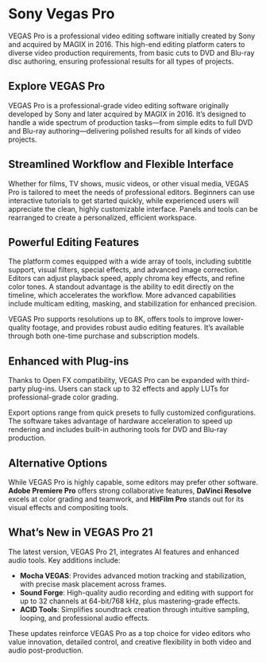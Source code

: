 # Sony Vegas Pro
VEGAS Pro is a professional video editing software initially created by Sony and acquired by MAGIX in 2016. This high-end editing platform caters to diverse video production requirements, from basic cuts to DVD and Blu-ray disc authoring, ensuring professional results for all types of projects.

## **Explore VEGAS Pro**

VEGAS Pro is a professional-grade video editing software originally developed by Sony and later acquired by MAGIX in 2016. It’s designed to handle a wide spectrum of production tasks—from simple edits to full DVD and Blu-ray authoring—delivering polished results for all kinds of video projects.

## **Streamlined Workflow and Flexible Interface**

Whether for films, TV shows, music videos, or other visual media, VEGAS Pro is tailored to meet the needs of professional editors. Beginners can use interactive tutorials to get started quickly, while experienced users will appreciate the clean, highly customizable interface. Panels and tools can be rearranged to create a personalized, efficient workspace.

## **Powerful Editing Features**

The platform comes equipped with a wide array of tools, including subtitle support, visual filters, special effects, and advanced image correction. Editors can adjust playback speed, apply chroma key effects, and refine color tones. A standout advantage is the ability to edit directly on the timeline, which accelerates the workflow. More advanced capabilities include multicam editing, masking, and stabilization for enhanced precision.

VEGAS Pro supports resolutions up to 8K, offers tools to improve lower-quality footage, and provides robust audio editing features. It’s available through both one-time purchase and subscription models.


## **Enhanced with Plug-ins**

Thanks to Open FX compatibility, VEGAS Pro can be expanded with third-party plug-ins. Users can stack up to 32 effects and apply LUTs for professional-grade color grading.

Export options range from quick presets to fully customized configurations. The software takes advantage of hardware acceleration to speed up rendering and includes built-in authoring tools for DVD and Blu-ray production.

## **Alternative Options**

While VEGAS Pro is highly capable, some editors may prefer other software. **Adobe Premiere Pro** offers strong collaborative features, **DaVinci Resolve** excels at color grading and teamwork, and **HitFilm Pro** stands out for its visual effects and compositing tools.

## **What’s New in VEGAS Pro 21**

The latest version, VEGAS Pro 21, integrates AI features and enhanced audio tools. Key additions include:

* **Mocha VEGAS**: Provides advanced motion tracking and stabilization, with precise mask placement across frames.
* **Sound Forge**: High-quality audio recording and editing with support for up to 32 channels at 64-bit/768 kHz, plus mastering-grade effects.
* **ACID Tools**: Simplifies soundtrack creation through intuitive sampling, looping, and professional audio effects.

These updates reinforce VEGAS Pro as a top choice for video editors who value innovation, detailed control, and creative flexibility in both video and audio post-production.
